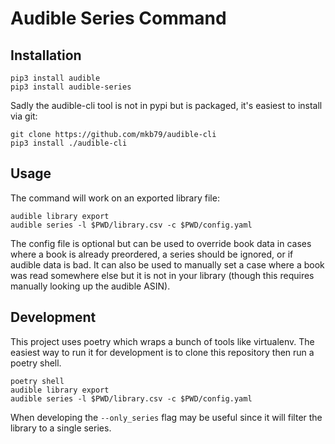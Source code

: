 # Audible Series Command

## Installation

```
pip3 install audible
pip3 install audible-series
```

Sadly the audible-cli tool is not in pypi but is packaged, it's easiest to
install via git:

```
git clone https://github.com/mkb79/audible-cli
pip3 install ./audible-cli
```

## Usage

The command will work on an exported library file:

```
audible library export
audible series -l $PWD/library.csv -c $PWD/config.yaml
```

The config file is optional but can be used to override book data in cases where
a book is already preordered, a series should be ignored, or if audible data is
bad.  It can also be used to manually set a case where a book was read somewhere
else but it is not in your library (though this requires manually looking up the
audible ASIN).

## Development


This project uses poetry which wraps a bunch of tools like virtualenv.  The
easiest way to run it for development is to clone this repository then run a
poetry shell.

```
poetry shell
audible library export
audible series -l $PWD/library.csv -c $PWD/config.yaml
```

When developing the `--only_series` flag may be useful since it will filter the
library to a single series.
